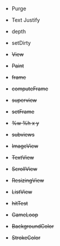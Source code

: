 * Purge
* Text Justify
* depth
* setDirty

* ~~View~~
* ~~Paint~~
* ~~frame~~
* ~~computeFrame~~
* ~~superview~~
* ~~setFrame~~
* ~~%w %h x y~~
* ~~subviews~~
* ~~ImageView~~
* ~~TextView~~
* ~~ScrollView~~
* ~~ResizingView~~
* ~~ListView~~
* ~~hitTest~~
* ~~GameLoop~~
* ~~BackgroundColor~~
* ~~StrokeColor~~
